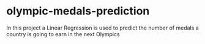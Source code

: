 # olympic-medals-prediction
In this project a Linear Regression is used to predict the number of medals a country is going to earn in the next Olympics
